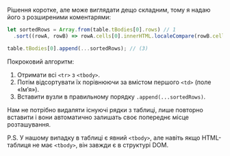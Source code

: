 Рішення коротке, але може виглядати дещо складним, тому я надаю його з розширеними коментарями:

```js
let sortedRows = Array.from(table.tBodies[0].rows) // 1
  .sort((rowA, rowB) => rowA.cells[0].innerHTML.localeCompare(rowB.cells[0].innerHTML));

table.tBodies[0].append(...sortedRows); // (3)
```

Покроковий алгоритм:

1. Отримати всі `<tr>` з `<tbody>`.
2. Потім відсортувати їх порівнюючи за вмістом першого `<td>` (поле «Ім’я»).
3. Вставити вузли в правильному порядку `.append(...sortedRows)`.

Нам не потрібно видаляти існуючі рядки з таблиці, лише повторно вставити і вони автоматично залишать своє попереднє місце розташування.

P.S. У нашому випадку в таблиці є явний `<tbody>`, але навіть якщо HTML-таблиця не має `<tbody>`, він завжди є в структурі DOM.
